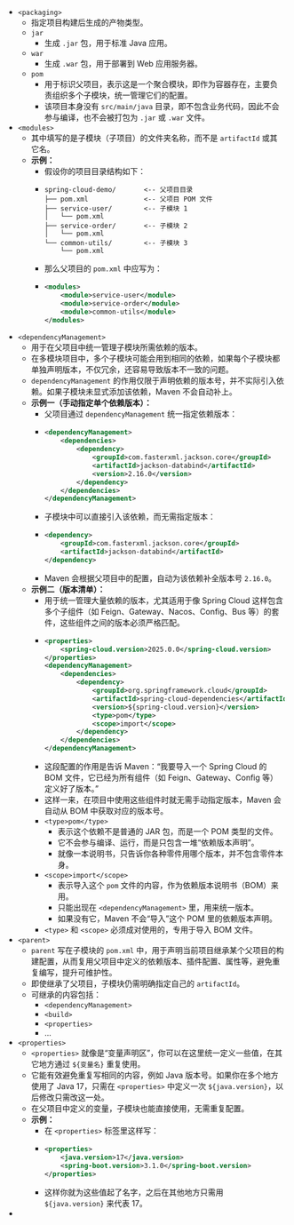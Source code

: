 - `<packaging>`
	- 指定项目构建后生成的产物类型。
	- `jar`
		- 生成 `.jar` 包，用于标准 Java 应用。
	- `war`
		- 生成 `.war` 包，用于部署到 Web 应用服务器。
	- `pom`
		- 用于标识父项目，表示这是一个聚合模块，即作为容器存在，主要负责组织多个子模块，统一管理它们的配置。
		- 该项目本身没有 `src/main/java` 目录，即不包含业务代码，因此不会参与编译，也不会被打包为 `.jar` 或 `.war` 文件。
- `<modules>`
	- 其中填写的是子模块（子项目）的文件夹名称，而不是 `artifactId` 或其它名。
	- **示例：**
		- 假设你的项目目录结构如下：
		- ```text
		  spring-cloud-demo/       <-- 父项目目录
		  ├── pom.xml              <-- 父项目 POM 文件
		  ├── service-user/        <-- 子模块 1
		  │   └── pom.xml
		  ├── service-order/       <-- 子模块 2
		  │   └── pom.xml
		  └── common-utils/        <-- 子模块 3
		      └── pom.xml
		  ```
		- 那么父项目的 `pom.xml` 中应写为：
		- ```xml
		  <modules>
		      <module>service-user</module>
		      <module>service-order</module>
		      <module>common-utils</module>
		  </modules>
		  ```
- `<dependencyManagement>`
	- 用于在父项目中统一管理子模块所需依赖的版本。
	- 在多模块项目中，多个子模块可能会用到相同的依赖，如果每个子模块都单独声明版本，不仅冗余，还容易导致版本不一致的问题。
	- `dependencyManagement` 的作用仅限于声明依赖的版本号，并不实际引入依赖。如果子模块未显式添加该依赖，Maven 不会自动补上。
	- **示例一（手动指定单个依赖版本）：**
		- 父项目通过 `dependencyManagement` 统一指定依赖版本：
		- ```xml
		  <dependencyManagement>
		      <dependencies>
		          <dependency>
		              <groupId>com.fasterxml.jackson.core</groupId>
		              <artifactId>jackson-databind</artifactId>
		              <version>2.16.0</version>
		          </dependency>
		      </dependencies>
		  </dependencyManagement>
		  ```
		- 子模块中可以直接引入该依赖，而无需指定版本：
		- ```xml
		  <dependency>
		      <groupId>com.fasterxml.jackson.core</groupId>
		      <artifactId>jackson-databind</artifactId>
		  </dependency>
		  ```
		- Maven 会根据父项目中的配置，自动为该依赖补全版本号 `2.16.0`。
	- **示例二（版本清单）：**
		- 用于统一管理大量依赖的版本，尤其适用于像 Spring Cloud 这样包含多个子组件（如 Feign、Gateway、Nacos、Config、Bus 等）的套件，这些组件之间的版本必须严格匹配。
		- ```xml
		  <properties>
		      <spring-cloud.version>2025.0.0</spring-cloud.version>
		  </properties>
		  <dependencyManagement>
		      <dependencies>
		          <dependency>
		              <groupId>org.springframework.cloud</groupId>
		              <artifactId>spring-cloud-dependencies</artifactId>
		              <version>${spring-cloud.version}</version>
		              <type>pom</type>
		              <scope>import</scope>
		          </dependency>
		      </dependencies>
		  </dependencyManagement>
		  ```
		- 这段配置的作用是告诉 Maven：“我要导入一个 Spring Cloud 的 BOM 文件，它已经为所有组件（如 Feign、Gateway、Config 等）定义好了版本。”
		- 这样一来，在项目中使用这些组件时就无需手动指定版本，Maven 会自动从 BOM 中获取对应的版本号。
		- `<type>pom</type>`
			- 表示这个依赖不是普通的 JAR 包，而是一个 POM 类型的文件。
			- 它不会参与编译、运行，而是只包含一堆“依赖版本声明”。
			- 就像一本说明书，只告诉你各种零件用哪个版本，并不包含零件本身。
		- `<scope>import</scope>`
			- 表示导入这个 `pom` 文件的内容，作为依赖版本说明书（BOM）来用。
			- 只能出现在 `<dependencyManagement>` 里，用来统一版本。
			- 如果没有它，Maven 不会“导入”这个 POM 里的依赖版本声明。
		- `<type>` 和 `<scope>` 必须成对使用的，专用于导入 BOM 文件。
- `<parent>`
	- `parent` 写在子模块的 `pom.xml` 中，用于声明当前项目继承某个父项目的构建配置，从而复用父项目中定义的依赖版本、插件配置、属性等，避免重复编写，提升可维护性。
	- 即使继承了父项目，子模块仍需明确指定自己的 `artifactId`。
	- 可继承的内容包括：
		- `<dependencyManagement>`
		- `<build>`
		- `<properties>`
		- ...
- `<properties>`
	- `<properties>` 就像是“变量声明区”，你可以在这里统一定义一些值，在其它地方通过 `${变量名}` 重复使用。
	- 它能有效避免重复写相同的内容，例如 Java 版本号。如果你在多个地方使用了 Java 17，只需在 `<properties>` 中定义一次 `${java.version}`，以后修改只需改这一处。
	- 在父项目中定义的变量，子模块也能直接使用，无需重复配置。
	- **示例：**
		- 在 `<properties>` 标签里这样写：
		- ```xml
		  <properties>
		      <java.version>17</java.version>
		      <spring-boot.version>3.1.0</spring-boot.version>
		  </properties>
		  ```
		- 这样你就为这些值起了名字，之后在其他地方只需用 `${java.version}` 来代表 17。
-